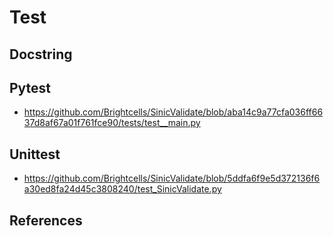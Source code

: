 # Test

## Docstring

## Pytest

* https://github.com/Brightcells/SinicValidate/blob/aba14c9a77cfa036ff6637d8af67a01f761fce90/tests/test__main.py

## Unittest

* https://github.com/Brightcells/SinicValidate/blob/5ddfa6f9e5d372136f6a30ed8fa24d45c3808240/test_SinicValidate.py

## References